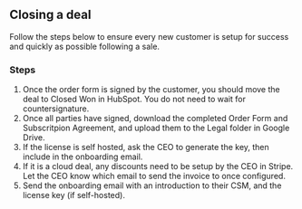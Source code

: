 ## Closing a deal

Follow the steps below to ensure every new customer is setup for success and quickly as possible following a sale.

### Steps

1. Once the order form is signed by the customer, you should move the deal to Closed Won in HubSpot. You do not need to wait for countersignature.
1. Once all parties have signed, download the completed Order Form and Subscritpion Agreement, and upload them to the Legal folder in Google Drive.
1. If the license is self hosted, ask the CEO to generate the key, then include in the onboarding email.
1. If it is a cloud deal, any discounts need to be setup by the CEO in Stripe. Let the CEO know which email to send the invoice to once configured.
1. Send the onboarding email with an introduction to their CSM, and the license key (if self-hosted).
